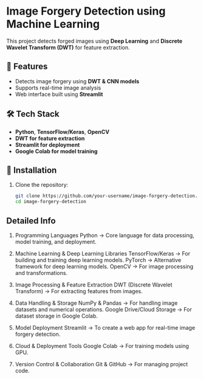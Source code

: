 # Image Forgery Detection using Machine Learning  

This project detects forged images using **Deep Learning** and **Discrete Wavelet Transform (DWT)** for feature extraction.  

## 🚀 Features  
- Detects image forgery using **DWT & CNN models**  
- Supports real-time image analysis  
- Web interface built using **Streamlit**  

## 🛠 Tech Stack  
- **Python**, **TensorFlow/Keras**, **OpenCV**  
- **DWT for feature extraction**  
- **Streamlit for deployment**  
- **Google Colab for model training**  

## 🔧 Installation  
1. Clone the repository:  
   ```bash
   git clone https://github.com/your-username/image-forgery-detection.git
   cd image-forgery-detection
## Detailed Info
1. Programming Languages
Python → Core language for data processing, model training, and deployment.

2. Machine Learning & Deep Learning Libraries
TensorFlow/Keras → For building and training deep learning models.
PyTorch  → Alternative framework for deep learning models.
OpenCV → For image processing and transformations.

3. Image Processing & Feature Extraction
DWT (Discrete Wavelet Transform) → For extracting features from images.

4. Data Handling & Storage
NumPy & Pandas → For handling image datasets and numerical operations.
Google Drive/Cloud Storage → For dataset storage in Google Colab.
5. Model Deployment
Streamlit → To create a web app for real-time image forgery detection.

6. Cloud & Deployment Tools
Google Colab → For training models using GPU.

7. Version Control & Collaboration
Git & GitHub → For managing project code.
